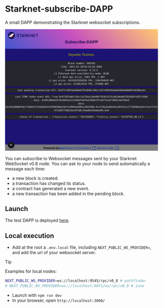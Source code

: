 # Starknet-subscribe-DAPP

A small DAPP demonstrating the Starknet websocket subscriptions.

<p align="center">
  <img src="./public/subscribeDAPP.png" />
</p>

You can subscribe to Websocket messages sent by your Starknet WebSocket v0.8 node.
You can ask to your node to send automatically a message each time:
- a new block is created.
- a transaction has changed its status.
- a contract has generated a new event.
- a new transaction has been added in the pending block.

## Launch
The test DAPP is deployed [here](https://starknet-subscribe.vercel.app/).

## Local execution
- Add at the root a `.env.local` file, including `NEXT_PUBLIC_WS_PROVIDER=`, and add the url of your websocket server.
 
> [!TIP]
>  Examples for local nodes:
> ```bash
> NEXT_PUBLIC_WS_PROVIDER=ws://localhost:9545/rpc/v0_8 # pathfinder 
> # NEXT_PUBLIC_WS_PROVIDER=ws://localhost:6071/ws/rpc/v0_8 # juno
> ```

- Launch with `npm run dev`
- In your browser, open `http://localhost:3000/`
